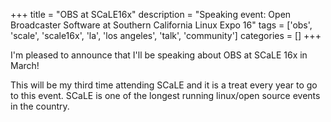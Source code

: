 +++
title = "OBS at SCaLE16x"
description = "Speaking event: Open Broadcaster Software at Southern California Linux Expo 16"
tags = ['obs', 'scale', 'scale16x', 'la', 'los angeles', 'talk', 'community']
categories = []
+++

I'm pleased to announce that I'll be speaking about OBS at SCaLE 16x in March!

This will be my third time attending SCaLE and it is a treat every year to go to this event. SCaLE is one of the longest running linux/open source events in the country.
